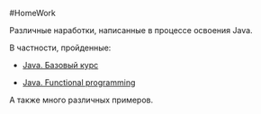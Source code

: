 #HomeWork


Различные наработки, написанные в процессе освоения Java. 

В частности, пройденные:

- [Java. Базовый курс][stepik-basic]

- [Java. Functional programming][stepik-functional]

А также много различных примеров.




[stepik-basic]:      <https://stepik.org/course/187>
[stepik-functional]: <https://stepik.org/course/1595/>
[stepik-сontest]:    <https://stepik.org/course/2600/>
[stepik-сontest-s]:  <https://stepik.org/course/2600/syllabus>
[stepik-adaptive]:   <https://stepik.org/course/2403/>
[stepik-adaptive-s]: <https://stepik.org/course/2403/syllabus>
